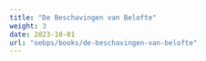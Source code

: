 ```yaml
---
title: "De Beschavingen van Belofte"
weight: 3
date: 2023-10-01
url: "oebps/books/de-beschavingen-van-belofte"
---
```


